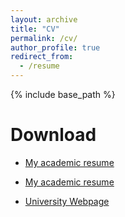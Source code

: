 ```yaml
---
layout: archive
title: "CV"
permalink: /cv/
author_profile: true
redirect_from:
  - /resume
---
```


{% include base_path %}

Download 
======
* [My academic resume](https://ituniversity-my.sharepoint.com/:b:/g/personal/mahmo_itu_dk/EZ0TCVIJw21ErtNQV5GC2AIBZR-6QUzfauFpmVR59gKQdw?e=UZWuA8)

* [My academic resume](files/cv.pdf)

* [University Webpage](https://pure.itu.dk/da/persons/mahya-mohammadi-kashani)